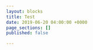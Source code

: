 ```yaml
---
layout: blocks
title: Test
date: 2019-06-20 04:00:00 +0000
page_sections: []
published: false

---
```


